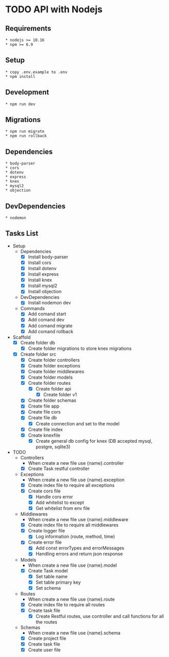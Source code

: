# TODO API with Nodejs

## Requirements

    * nodejs >= 10.16
    * npm >= 6.9

## Setup

    * copy .env.example to .env
    * npm install
    
## Development

    * npm run dev

## Migrations
    * npm run migrate
    * npm run rollback

## Dependencies

    * body-parser
    * cors
    * dotenv
    * express
    * knex
    * mysql2
    * objection

## DevDependencies

    * nodemon

## Tasks List

*   Setup 
    *   Dependencies
        * [x] Install body-parser
        * [x] Install cors
        * [x] Install dotenv
        * [x] Install express
        * [x] Install knex
        * [x] Install mysql2
        * [x] Install objection
    *   DevDependencies
        * [x] Install nodemon dev
    *   Commands
        * [x] Add comand start
        * [x] Add comand dev
        * [x] Add comand migrate
        * [x] Add comand rollback

*   Scaffold
    * [x] Create folder db
        * [x] Create folder migrations to store knex migrations
    * [x] Create folder src
        * [x] Create folder controllers
        * [x] Create folder exceptions
        * [x] Create folder middlewares
        * [x] Create folder models
        * [x] Create folder routes
            * [x] Create folder api
                * [x] Create folder v1
        * [x] Create folder schemas
        * [x] Create file app
        * [x] Create file cors
        * [x] Create file db
            * [x] Create connection and set to the model
        * [x] Create file index
        * [x] Create knexfile
            * [x] Create general db config for knex (DB accepted mysql, postgre, sqlite3)

*   TODO
    *   Controllers 
        * When create a new file use {name}.controller
        * [x] Create Task restful controller
    *   Exceptions 
        * When create a new file use {name}.exception
        * [x] Create index file  to require all exceptions
        * [x] Create cors file
            * [x] Handle cors error
            * [x] Add whitelist to except
            * [x] Get whitelist from env file
    *   Middlewares
        * When create a new file use {name}.middleware
        * [x] Create index file to require all middlewares
        * [x] Create logger file 
            * [x] Log information (route, method, time) 
        * [x] Create error file 
            * [x] Add const errorTypes and errorMessages  
            * [x] Handling errors and return json response 
    *   Models 
        * When create a new file use {name}.model
        * [x] Create Task model
            * [x] Set table name
            * [x] Set table primary key
            * [x] Set schema
    *   Routes 
        * When create a new file use {name}.route
        * [x] Create index file  to require all routes
        * [x] Create task file
            * [x] Create Restful routes, use controller and call functions for all the routes    
    *   Schemas
        * When create a new file use {name}.schema
        * [x] Create project file
        * [x] Create task file
        * [x] Create user file